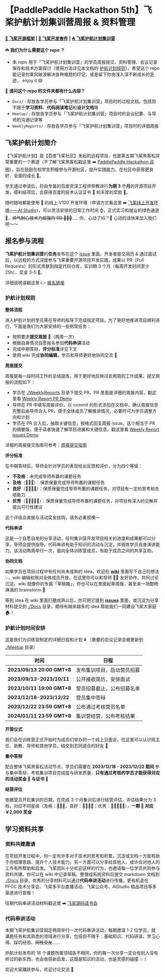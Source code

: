 # 【PaddlePaddle Hackathon 5th】飞桨护航计划集训营周报 & 资料管理
**[🚀 飞桨开源框架](https://github.com/PaddlePaddle/Paddle) | [🧰 飞桨开发套件](https://github.com/PaddlePaddle/PaddleOCR) | [⛵ 飞桨护航计划集训营](https://github.com/PaddlePaddle/Paddle/issues/57264)**

☘️ **我们为什么需要这个 repo ？**
- 本 repo 用于「飞桨护航计划集训营」的学员周报提交、资料管理、会议记录保存和技术方案探讨（使用方法详见本文档的 [护航计划规则](https://github.com/PFCCLab/Camp/edit/main/README.md#%E6%8A%A4%E8%88%AA%E8%AE%A1%E5%88%92%E8%A7%84%E5%88%99)）。希望这个 repo 能记录你乘风破浪解决各种难题的印记，或是留下你由浅入深不断成长的足迹， enjoy it 😄

🏡 **请问这个 repo 的文件夹都有什么内容？**
- `Docs/` : 存放各学员参与「飞桨护航计划集训营」项目时的过程文档。包括但不限于**学习资料**、**代码阅读笔记**和**设计文档**等
- `Meetup/` : 存放各学员参与「飞桨护航计划集训营」项目时的会议纪要、与导师的沟通记录等
- `WeeklyReports/` :  存放各学员参与「飞桨护航计划集训营」项目时的详细周报

## 飞桨护航计划简介

【飞桨护航计划】是【百度飞桨社区】发起的远程项目，也是第五期飞桨黑客松非常重要的一个赛道（不了解飞桨黑客松戳这里 ➡️ [PaddlePaddle Hackathon 说明](https://github.com/PaddlePaddle/docs/blob/release/2.5/docs/guides/10_contribution/hackathon_cn.md)），旨在鼓励在校学生积极参与开源社区，提升实践能力，在社区中获得更良好、全面的成长 💪。

学生通过申请后，将由专属的百度资深工程师带教进行**为期 3 个月**的开源项目开发。顺利结项后，会获得百度的技术认证证书 📄 和丰厚的奖励 🎁。

随时随地都能使用 🔧 的线上 V100 开发环境（申请方式看这里 ➡️ [飞桨线上开发环境——AI Studio](https://github.com/PaddlePaddle/community/tree/master/pfcc/call-for-contributions#%E9%A3%9E%E6%A1%A8%E7%BA%BF%E4%B8%8A%E5%BC%80%E5%8F%91%E7%8E%AF%E5%A2%83ai-studio)），可以灵活安排的日常工作时间 ⌚️，正式实习和就业的绿色通道 🚥，~~帅气耐心技术力超强的 RD 🧑🏻‍💻~~……你，心动了吗？💓 心动的话快来加入我们吧～～

## 报名参与流程

**飞桨护航计划集训营**的**任务**发布在这个 [issue](https://github.com/PaddlePaddle/Paddle/issues/57264) 里面，开发者提交简历 & 通过面试后，以远程的方式深度参与飞桨重要开源项目开发实践，成果以 PR（Pull Requests）的形式贡献到指定代码仓库，实训期 3 个月（每周开发时间至少 25h），奖金 3-5 🌟。 

详细说明请戳这里 👉 [报名链接](https://aistudio.baidu.com/competition/detail/1073/0/introduction)

### 护航计划规则

**整体流程**

进入护航计划的学员需在导师的指导下完成指定项目。为了更好地推进项目顺利进行，下面是我们为大家安排的一些例常任务：

- 按照要求**提交周报** 📄（两周一次）
- 根据自身情况自愿报名参加**代码串讲**活动
- 完成中期答辩，**评分标准**详见下文
- 使用 wiki 完成**协同编辑**，学员和导师更好地协同交流 💬

**周报提交**

周报是每一段时间工作的总结提炼，用于更好地反映过去两周的工作成果。提交周报的流程如下：

- 学员在 [./WeeklyReports](https://github.com/PFCCLab/Camp/tree/main/WeeklyReports) 目录下提交 PR，PR 里面是详细的周报内容，戳这里看 [Weekly Report PR Demo](https://github.com/PFCCLab/Camp/pull/7)
- 导师在 PR 中填写周报评价，以 commit 的形式添加在文档中，确认周报信息完整后由导师合入 PR，便于全体成员了解推进情况，必要时可为学员调整方向和计划
- 学员在 PR 合入后，抽取关键信息，按格式回复周报 issue。这个相当于 PR 的摘要版，便于读者快速了解项目进展和关键信息。戳这里看 [Weekly Report issues Demo](https://github.com/PFCCLab/Camp/issues/3)

详细的周报提交指南可参考：[周报提交指南](https://github.com/PFCCLab/Camp/issues/2)

**评分标准**

在中期答辩后，导师会针对学员的表现给出反馈和评价，分为四个等级：

- **不及格**：未完成导师布置的课题任务
- **及格**（🌟🌟🌟）：保质保量完成导师布置的课题任务
- **良好**（🌟🌟🌟🌟）：保质保量完成导师布置的课题任务，对项目有一定的思考和总结能力
- **优秀**（🌟🌟🌟🌟🌟）：保质保量完成导师布置的课题任务，对项目有深入的见解并提出可行性建议

这个评级会直接与活动奖金挂钩，请务必重视噢～

**代码串讲**

这是一个自愿自发的分享活动，任何集训营开发项目相关的进度和成果都可以分享，导师会提供指导。代码串讲有助于知识的流动与沉淀，并锻炼学员自身演讲能力。该活动两周举行一次，面向全体训练营成员，有助于成员之间的共享互助。

**协同文档**

如果学员在项目过程中有任何尚未成熟的 idea，欢迎在 **[wiki](https://github.com/PFCCLab/Camp/wiki)** 里面写下自己的想法 💡，wiki 编辑权限对全体成员开放，在这里你可以和导师 🧑‍🏫 友好协作，共同讨论沉淀。wiki 就像你的专属「草稿箱」，你也可以在里面起草周报，甚至来一场酣畅淋漓的 brainstorm 🧠 

等到 idea 在 wiki 里面打磨成熟以后，你可把它提到 **[issues](https://github.com/PFCCLab/Camp/issues)** 里面，或沉淀为分享材料提交到 [./Docs](https://github.com/PFCCLab/Camp/tree/main/Docs) 目录，期待有越来越多的 idea 帮助我们一同建设飞桨大家庭 🏠！

### 护航计划时间安排

这是我们为训练营制定的详细日程和计划 ⬇️ （重要的会议记录会被更新到 [./Meetup](https://github.com/PFCCLab/Camp/tree/main/Meetup) 目录）

| **时间**                   | **日程**                   |
| -------------------------- | -------------------------- |
| **2023/09/13 20:00 GMT+8** | 发布集训项目，启动营员招募 |
| **2023/09/13-2023/10/11**  | 公开接收简历，安排面试     |
| **2023/10/11 19:00 GMT+8** | 营员招募截止，公布招募名单 |
| **2023/12/18-2023/12/22**  | 营员集中答辩               |
| **2023/12/22 23:59 GMT+8** | 公布通过考核营员名单       |
| **2024/01/11 23:59 GMT+8** | 集训营结营，公布考核结果   |

**开营仪式**

我们会在训练营正式开始时为成员们举办的一个线上见面会，在这里可以认识班主任、助教、导师和其他学员，结交到志同道合的好友 👯

**集中答辩**

配合整体飞桨黑客松活动节点，学员们需要在 **2023/12/18 - 2023/12/22 期间** 参与集中答辩，考核集训项目完成度与研发质量，**只有通过考核的学员才能获得对应的活动奖金
 🎁 与证书 🏅️**

**结营评估**

依据营员开启集训的日期，在完成 3 个月集训后进行结营评估，评估结果分为 3 档，对应不同星级（及格：🌟🌟🌟，良好：🌟🌟🌟🌟；优秀：🌟🌟🌟🌟🌟），**一颗 🌟 对应￥2,000 奖金**

## 学习资料共享

### 资料共建邀请

在项目开发过程中，你一定有许多对于技术的思考和积累，沉淀成文档一方面有助于你梳理思路、提升个人技术能力，另一方面可以分享给其他人，或许会对他人的工作有所帮助和启发。飞桨团队十分欢迎这样的行为，也邀请每一位学员共同参与资料共建。你可以在 wiki 中记录草稿，整理成系统资料后提交 markdown 文档到 [./Docs](https://github.com/PFCCLab/Camp/tree/main/Docs) 目录，优秀的分享材料可以通过**代码串讲活动**进行传播，更有机会在 PFCC 技术分享会、飞桨多平台直播活动、飞桨公众号、AIStudio 精品项目等多渠道进行宣推！

往期代码串讲活动材料戳这里 ➡️ [飞桨源码读书会](https://github.com/PaddlePaddle/community/tree/master/pfcc/paddle-code-reading)

### 代码串讲活动

本期飞桨护航集训营固定两周举行一次代码串讲活动，每期邀请 1-2 位学员，就课题任务和其熟悉的领域进行分享，包括但不限于：基础知识、代码研读、学习心得、踩坑经验、~~同性交友~~......

护航计划发布的 18 个课题所属领域各不相同，你的每一次分享一定会有别人没有听过的新东西，也会收获新启发，这既是知识的流动，也是灵感的碰撞 💥！

欢迎大家踊跃参与，欢迎讨论交流 👏
